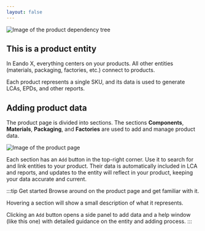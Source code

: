 ```yaml
---
layout: false
---
```


<script setup>
import { useData } from 'vitepress'
import MinidocStyles from '../MinidocStyles.vue'
const { site, frontmatter } = useData()
</script>

<MinidocStyles />

![Image of the product dependency tree](/images/placeholder.png)

## This is a product entity

In Eando X, everything centers on your products. All other entities (materials, packaging, factories, etc.) connect to products.

Each product represents a single SKU, and its data is used to generate LCAs, EPDs, and other reports.

## Adding product data

The product page is divided into sections. The sections **Components**, **Materials**, **Packaging**, and **Factories** are used to add and manage product data.

![Image of the product page](/images/minidocs/products/sections.jpg)

Each section has an `Add` button in the top-right corner. Use it to search for and link entities to your product. Their data is automatically included in LCA and reports, and updates to the entity will reflect in your product, keeping your data accurate and current.

:::tip Get started
Browse around on the product page and get familiar with it.

Hovering a section will show a small description of what it represents.

Clicking an `Add` button opens a side panel to add data and a help window (like this one) with detailed guidance on the entity and adding process.
:::

<!--
:::tip Learn more
Click the question mark icon next to each sections title to learn more about it.

For a full in-depth explanation of the product page, the different sections, and product creation in general,  click the `Read full docs` button at the top right of this window.
:::
-->






